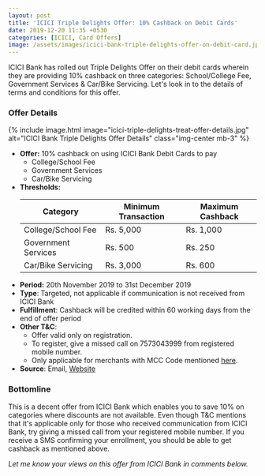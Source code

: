 ```yaml
---
layout: post
title: 'ICICI Triple Delights Offer: 10% Cashback on Debit Cards'
date: 2019-12-20 11:35 +0530
categories: [ICICI, Card Offers]
image: /assets/images/icici-bank-triple-delights-offer-on-debit-card.jpg
---
```


ICICI Bank has rolled out Triple Delights Offer on their debit cards wherein they are providing 10% cashback on three categories: School/College Fee, Government Services & Car/Bike Servicing. Let's look in to the details of terms and conditions for this offer.

### Offer Details

{% include image.html image="icici-triple-delights-treat-offer-details.jpg" alt="ICICI Bank Triple Delights Offer Details" class="img-center mb-3" %}

- **Offer:** 10% cashback on using ICICI Bank Debit Cards to pay
  - College/School Fee
  - Government Services
  - Car/Bike Servicing
- **Thresholds:**
  <table class="table">
    <thead class="thead-dark">
        <tr>
        	<th scope="col"> Category</th>
            <th scope="col"> Minimum Transaction</th>
            <th scope="col"> Maximum Cashback</th>
        </tr>
    </thead>
    <tbody>
        <tr>
        	<td> College/School Fee </td>
        	<td> Rs. 5,000 </td>
            <td> Rs. 1,000 </td>
        </tr>
        <tr>
        	<td> Government Services </td>
        	<td> Rs. 500 </td>
            <td> Rs. 250 </td>
        </tr>
        <tr>
        	<td> Car/Bike Servicing </td>
        	<td> Rs. 3,000 </td>
            <td> Rs. 600 </td>
        </tr>
    </tbody>
  </table>
- **Period:** 20th November 2019 to 31st December 2019
- **Type**: Targeted, not applicable if communication is not received from ICICI Bank
- **Fulfillment**: Cashback will be credited within 60 working days from the end of offer period
- **Other T&C**:
  - Offer valid only on registration.
  - To register, give a missed call on 7573043999 from registered mobile number.
  - Only applicable for merchants with MCC Code mentioned [here](https://www.icicibank.com/managed-assets/docs/offers/triple-delights-merchant-type-list.pdf).
- **Source**: Email, [Website](https://www.icicibank.com/offers/triple-delights-offer.page)

### Bottomline

This is a decent offer from ICICI Bank which enables you to save 10% on categories where discounts are not available. Even though T&C mentions that it's applicable only for those who received communication from ICICI Bank, try giving a missed call from your registered mobile number. If you receive a SMS confirming your enrollment, you should be able to get cashback as mentioned above.

_Let me know your views on this offer from ICICI Bank in comments below._
